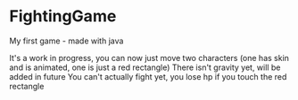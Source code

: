 # FightingGame
My first game - made with java

It's a work in progress, you can now just move two characters (one has skin and is animated, one is just a red rectangle)
There isn't gravity yet, will be added in future
You can't actually fight yet, you lose hp if you touch the red rectangle
